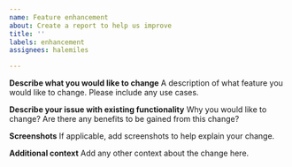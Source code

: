 ```yaml
---
name: Feature enhancement
about: Create a report to help us improve
title: ''
labels: enhancement
assignees: halemiles

---
```

**Describe what you would like to change**
A description of what feature you would like to change. Please include any use cases.

**Describe your issue with existing functionality**
Why you would like to change? Are there any benefits to be gained from this change?

**Screenshots**
If applicable, add screenshots to help explain your change.

**Additional context**
Add any other context about the change here.
